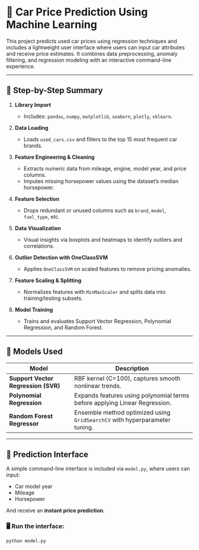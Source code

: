 # 🚗 Car Price Prediction Using Machine Learning

This project predicts used car prices using regression techniques and includes a lightweight user interface where users can input car attributes and receive price estimates. It combines data preprocessing, anomaly filtering, and regression modeling with an interactive command-line experience.

---

## 📌 Step-by-Step Summary

1. **Library Import**  
   - Includes: `pandas`, `numpy`, `matplotlib`, `seaborn`, `plotly`, `sklearn`.

2. **Data Loading**  
   - Loads `used_cars.csv` and filters to the top 15 most frequent car brands.

3. **Feature Engineering & Cleaning**  
   - Extracts numeric data from mileage, engine, model year, and price columns.
   - Imputes missing horsepower values using the dataset’s median horsepower.

4. **Feature Selection**  
   - Drops redundant or unused columns such as `brand`, `model`, `fuel_type`, etc.

5. **Data Visualization**  
   - Visual insights via boxplots and heatmaps to identify outliers and correlations.

6. **Outlier Detection with OneClassSVM**  
   - Applies `OneClassSVM` on scaled features to remove pricing anomalies.

7. **Feature Scaling & Splitting**  
   - Normalizes features with `MinMaxScaler` and splits data into training/testing subsets.

8. **Model Training**  
   - Trains and evaluates Support Vector Regression, Polynomial Regression, and Random Forest.

---

## 🧠 Models Used

| Model                   | Description                                                                 |
|------------------------|-----------------------------------------------------------------------------|
| **Support Vector Regression (SVR)** | RBF kernel (C=100), captures smooth nonlinear trends.                   |
| **Polynomial Regression**           | Expands features using polynomial terms before applying Linear Regression. |
| **Random Forest Regressor**         | Ensemble method optimized using `GridSearchCV` with hyperparameter tuning. |

---

## 🔁 Prediction Interface

A simple command-line interface is included via `model.py`, where users can input:

- Car model year  
- Mileage  
- Horsepower  

And receive an **instant price prediction**.

### 🖥️ Run the interface:
```bash
python model.py
